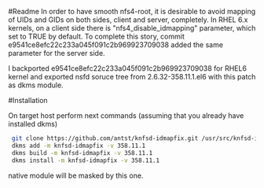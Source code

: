 #Readme
In order to have smooth nfs4-root, it is desirable to avoid mapping of UIDs and GIDs on both sides, client and server, completely.
In RHEL 6.x kernels, on a client side there is "nfs4_disable_idmapping" parameter, which set to TRUE by default.
To complete this story, commit e9541ce8efc22c233a045f091c2b969923709038 added the same parameter for the server side.

I backported e9541ce8efc22c233a045f091c2b969923709038 for RHEL6 kernel and exported nsfd soruce tree from 2.6.32-358.11.1.el6 with this patch as dkms module.

#Installation

On target host perform next commands (assuming that you already have installed dkms)

```bash
 git clone https://github.com/antst/knfsd-idmapfix.git /usr/src/knfsd-idmapfix-358.11.1
 dkms add -m knfsd-idmapfix -v 358.11.1
 dkms build -m knfsd-idmapfix -v 358.11.1
 dkms install -m knfsd-idmapfix -v 358.11.1
 ```
 
 native module will be masked by this one.
 
